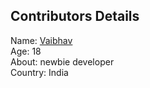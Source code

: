 ## Contributors Details

Name: [Vaibhav](https://github.com/iamvs-2002) <br/>
Age: 18 <br/>
About: newbie developer <br/>
Country: India <br/>
